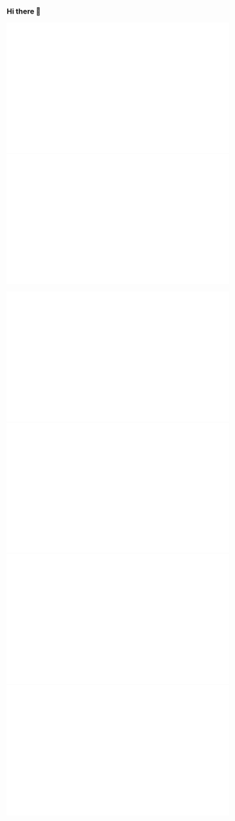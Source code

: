 ### Hi there 👋

<!--
**aboulaakoul-Elwalid/aboulaakoul-Elwalid** is a ✨ _special_ ✨ repository because its `README.md` (this file) appears on your GitHub profile.

Here are some ideas to get you started:

- 🔭 I’m currently working on ...
- 🌱 I’m currently learning ...
- 👯 I’m looking to collaborate on ...
- 🤔 I’m looking for help with ...
- 💬 Ask me about ...
- 📫 How to reach me: ...
- 😄 Pronouns: ...
- ⚡ Fun fact: ...
-->
![](https://raw.githubusercontent.com/aboulaakoul-elwalid/github-stats/master/generated/overview.svg#gh-dark-mode-only)
![](https://raw.githubusercontent.com/aboulaakoul-elwalid/github-stats/master/generated/overview.svg#gh-light-mode-only)

![](https://raw.githubusercontent.com/aboulaakoul-elwalid/github-stats/master/generated/languages.svg#gh-dark-mode-only)
![](https://raw.githubusercontent.com/aboulaakoul-elwalid/github-stats/master/generated/languages.svg#gh-light-mode-only)
![](https://raw.githubusercontent.com/aboulaakoul-elwalid/github-stats/master/generated/overview.svg)
![](https://raw.githubusercontent.com/aboulaakoul-elwalid/github-stats/master/generated/languages.svg)
